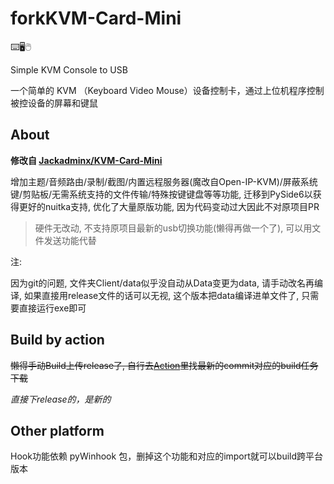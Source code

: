 # forkKVM-Card-Mini

⌨️🖥️🖱️

Simple KVM Console to USB

一个简单的 KVM （Keyboard Video Mouse）设备控制卡，通过上位机程序控制被控设备的屏幕和键鼠

## About

**修改自 [Jackadminx/KVM-Card-Mini](https://github.com/Jackadminx/KVM-Card-Mini)**

增加主题/音频路由/录制/截图/内置远程服务器(魔改自Open-IP-KVM)/屏蔽系统键/剪贴板/无需系统支持的文件传输/特殊按键键盘等等功能, 迁移到PySide6以获得更好的nuitka支持, 优化了大量原版功能, 因为代码变动过大因此不对原项目PR

> 硬件无改动, 不支持原项目最新的usb切换功能(懒得再做一个了), 可以用文件发送功能代替

注:

因为git的问题, 文件夹Client/data似乎没自动从Data变更为data, 请手动改名再编译, 如果直接用release文件的话可以无视, 这个版本把data编译进单文件了, 只需要直接运行exe即可

## Build by action

~~懒得手动Build上传release了, 自行去[Action](https://github.com/ElluIFX/KVM-Card-Mini-PySide6/actions)里找最新的commit对应的build任务下载~~

*直接下release的，是新的*

## Other platform

Hook功能依赖 pyWinhook 包，删掉这个功能和对应的import就可以build跨平台版本
